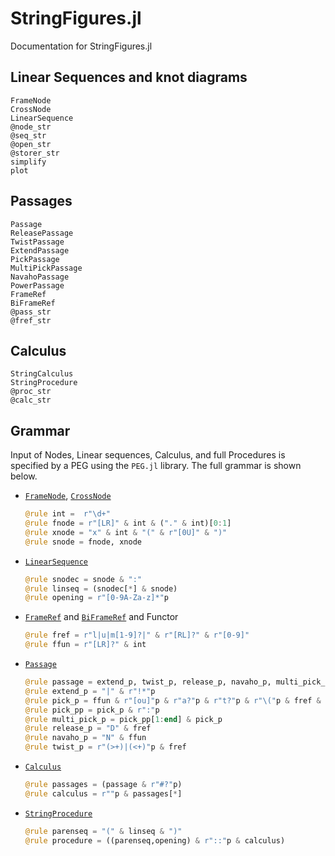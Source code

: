 # StringFigures.jl

Documentation for StringFigures.jl

## Linear Sequences and knot diagrams

```@docs
FrameNode
CrossNode
LinearSequence
@node_str
@seq_str
@open_str
@storer_str
simplify
plot
```

## Passages

```@docs
Passage
ReleasePassage
TwistPassage
ExtendPassage
PickPassage
MultiPickPassage
NavahoPassage
PowerPassage
FrameRef
BiFrameRef
@pass_str
@fref_str
```

## Calculus

```@docs
StringCalculus
StringProcedure
@proc_str
@calc_str
```

## Grammar

Input of Nodes, Linear sequences, Calculus, and full Procedures is specified by a PEG using the `PEG.jl` library. The full grammar is shown below.

* [`FrameNode`](@ref), [`CrossNode`](@ref)

  ```julia
  @rule int =  r"\d+"
  @rule fnode = r"[LR]" & int & ("." & int)[0:1]
  @rule xnode = "x" & int & "(" & r"[0U]" & ")"
  @rule snode = fnode, xnode
  ```

* [`LinearSequence`](@ref)

  ```julia
  @rule snodec = snode & ":"
  @rule linseq = (snodec[*] & snode)
  @rule opening = r"[0-9A-Za-z]*"p
  ```

* [`FrameRef`](@ref) and [`BiFrameRef`](@ref) and Functor

  ```julia
  @rule fref = r"l|u|m[1-9]?|" & r"[RL]?" & r"[0-9]"
  @rule ffun = r"[LR]?" & int
  ```

* [`Passage`](@ref)

  ```julia
  @rule passage = extend_p, twist_p, release_p, navaho_p, multi_pick_p, pick_p
  @rule extend_p = "|" & r"!*"p
  @rule pick_p = ffun & r"[ou]"p & r"a?"p & r"t?"p & r"\("p & fref & r"[fn]"p & ")"
  @rule pick_pp = pick_p & r":"p
  @rule multi_pick_p = pick_pp[1:end] & pick_p
  @rule release_p = "D" & fref
  @rule navaho_p = "N" & ffun
  @rule twist_p = r"(>+)|(<+)"p & fref
  ```

* [`Calculus`](@ref)

  ```julia
  @rule passages = (passage & r"#?"p)
  @rule calculus = r""p & passages[*]
  ```
  
* [`StringProcedure`](@ref)

  ```julia
  @rule parenseq = "(" & linseq & ")"
  @rule procedure = ((parenseq,opening) & r"::"p & calculus)
  ```
